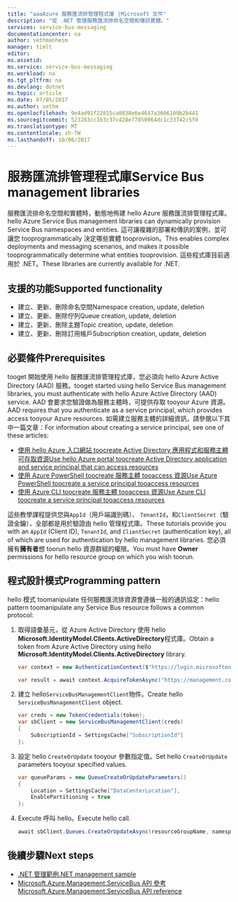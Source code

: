 ```yaml
---
title: "aaaAzure 服務匯流排管理程式庫 |Microsoft 文件"
description: "從 .NET 管理服務匯流排命名空間和傳訊實體。"
services: service-bus-messaging
documentationcenter: na
author: sethmanheim
manager: timlt
editor: 
ms.assetid: 
ms.service: service-bus-messaging
ms.workload: na
ms.tgt_pltfrm: na
ms.devlang: dotnet
ms.topic: article
ms.date: 07/05/2017
ms.author: sethm
ms.openlocfilehash: 9e4ad91f22815ca0838e6e4647a3606109b2b441
ms.sourcegitcommit: 523283cc1b3c37c428e77850964dc1c33742c5f0
ms.translationtype: MT
ms.contentlocale: zh-TW
ms.lasthandoff: 10/06/2017
---
```

# <a name="service-bus-management-libraries"></a><span data-ttu-id="d278a-103">服務匯流排管理程式庫</span><span class="sxs-lookup"><span data-stu-id="d278a-103">Service Bus management libraries</span></span>

<span data-ttu-id="d278a-104">服務匯流排命名空間和實體時，動態地佈建 hello Azure 服務匯流排管理程式庫。</span><span class="sxs-lookup"><span data-stu-id="d278a-104">hello Azure Service Bus management libraries can dynamically provision Service Bus namespaces and entities.</span></span> <span data-ttu-id="d278a-105">這可讓複雜的部署和傳訊的案例，並可讓您 tooprogrammatically 決定哪些實體 tooprovision。</span><span class="sxs-lookup"><span data-stu-id="d278a-105">This enables complex deployments and messaging scenarios, and makes it possible tooprogrammatically determine what entities tooprovision.</span></span> <span data-ttu-id="d278a-106">這些程式庫目前適用於 .NET。</span><span class="sxs-lookup"><span data-stu-id="d278a-106">These libraries are currently available for .NET.</span></span>

## <a name="supported-functionality"></a><span data-ttu-id="d278a-107">支援的功能</span><span class="sxs-lookup"><span data-stu-id="d278a-107">Supported functionality</span></span>

* <span data-ttu-id="d278a-108">建立、更新、刪除命名空間</span><span class="sxs-lookup"><span data-stu-id="d278a-108">Namespace creation, update, deletion</span></span>
* <span data-ttu-id="d278a-109">建立、更新、刪除佇列</span><span class="sxs-lookup"><span data-stu-id="d278a-109">Queue creation, update, deletion</span></span>
* <span data-ttu-id="d278a-110">建立、更新、刪除主題</span><span class="sxs-lookup"><span data-stu-id="d278a-110">Topic creation, update, deletion</span></span>
* <span data-ttu-id="d278a-111">建立、更新、刪除訂用帳戶</span><span class="sxs-lookup"><span data-stu-id="d278a-111">Subscription creation, update, deletion</span></span>

## <a name="prerequisites"></a><span data-ttu-id="d278a-112">必要條件</span><span class="sxs-lookup"><span data-stu-id="d278a-112">Prerequisites</span></span>

<span data-ttu-id="d278a-113">tooget 開始使用 hello 服務匯流排管理程式庫，您必須向 hello Azure Active Directory (AAD) 服務。</span><span class="sxs-lookup"><span data-stu-id="d278a-113">tooget started using hello Service Bus management libraries, you must authenticate with hello Azure Active Directory (AAD) service.</span></span> <span data-ttu-id="d278a-114">AAD 會要求您驗證做為服務主體時，可提供存取 tooyour Azure 資源。</span><span class="sxs-lookup"><span data-stu-id="d278a-114">AAD requires that you authenticate as a service principal, which provides access tooyour Azure resources.</span></span> <span data-ttu-id="d278a-115">如需建立服務主體的詳細資訊，請參閱以下其中一篇文章：</span><span class="sxs-lookup"><span data-stu-id="d278a-115">For information about creating a service principal, see one of these articles:</span></span>  

* [<span data-ttu-id="d278a-116">使用 hello Azure 入口網站 toocreate Active Directory 應用程式和服務主體可存取資源</span><span class="sxs-lookup"><span data-stu-id="d278a-116">Use hello Azure portal toocreate Active Directory application and service principal that can access resources</span></span>](/azure/azure-resource-manager/resource-group-create-service-principal-portal)
* [<span data-ttu-id="d278a-117">使用 Azure PowerShell toocreate 服務主體 tooaccess 資源</span><span class="sxs-lookup"><span data-stu-id="d278a-117">Use Azure PowerShell toocreate a service principal tooaccess resources</span></span>](/azure/azure-resource-manager/resource-group-authenticate-service-principal)
* [<span data-ttu-id="d278a-118">使用 Azure CLI toocreate 服務主體 tooaccess 資源</span><span class="sxs-lookup"><span data-stu-id="d278a-118">Use Azure CLI toocreate a service principal tooaccess resources</span></span>](/azure/azure-resource-manager/resource-group-authenticate-service-principal-cli)

<span data-ttu-id="d278a-119">這些教學課程提供您與`AppId`（用戶端識別碼）、 `TenantId`，和`ClientSecret`（驗證金鑰），全部都是用於驗證由 hello 管理程式庫。</span><span class="sxs-lookup"><span data-stu-id="d278a-119">These tutorials provide you with an `AppId` (Client ID), `TenantId`, and `ClientSecret` (authentication key), all of which are used for authentication by hello management libraries.</span></span> <span data-ttu-id="d278a-120">您必須擁有**擁有者**想 toorun hello 資源群組的權限。</span><span class="sxs-lookup"><span data-stu-id="d278a-120">You must have **Owner** permissions for hello resource group on which you wish toorun.</span></span>

## <a name="programming-pattern"></a><span data-ttu-id="d278a-121">程式設計模式</span><span class="sxs-lookup"><span data-stu-id="d278a-121">Programming pattern</span></span>

<span data-ttu-id="d278a-122">hello 模式 toomanipulate 任何服務匯流排資源會遵循一般的通訊協定：</span><span class="sxs-lookup"><span data-stu-id="d278a-122">hello pattern toomanipulate any Service Bus resource follows a common protocol:</span></span>

1. <span data-ttu-id="d278a-123">取得語彙基元，從 Azure Active Directory 使用 hello **Microsoft.IdentityModel.Clients.ActiveDirectory**程式庫。</span><span class="sxs-lookup"><span data-stu-id="d278a-123">Obtain a token from Azure Active Directory using hello **Microsoft.IdentityModel.Clients.ActiveDirectory** library.</span></span>
   ```csharp
   var context = new AuthenticationContext($"https://login.microsoftonline.com/{tenantId}");

   var result = await context.AcquireTokenAsync("https://management.core.windows.net/", new ClientCredential(clientId, clientSecret));
   ```

1. <span data-ttu-id="d278a-124">建立 hello`ServiceBusManagementClient`物件。</span><span class="sxs-lookup"><span data-stu-id="d278a-124">Create hello `ServiceBusManagementClient` object.</span></span>

   ```csharp
   var creds = new TokenCredentials(token);
   var sbClient = new ServiceBusManagementClient(creds)
   {
       SubscriptionId = SettingsCache["SubscriptionId"]
   };
   ```

1. <span data-ttu-id="d278a-125">設定 hello `CreateOrUpdate` tooyour 參數指定值。</span><span class="sxs-lookup"><span data-stu-id="d278a-125">Set hello `CreateOrUpdate` parameters tooyour specified values.</span></span>

   ```csharp
   var queueParams = new QueueCreateOrUpdateParameters()
   {
       Location = SettingsCache["DataCenterLocation"],
       EnablePartitioning = true
   };
   ```

1. <span data-ttu-id="d278a-126">Execute 呼叫 hello。</span><span class="sxs-lookup"><span data-stu-id="d278a-126">Execute hello call.</span></span>

   ```csharp
   await sbClient.Queues.CreateOrUpdateAsync(resourceGroupName, namespaceName, QueueName, queueParams);
   ```

## <a name="next-steps"></a><span data-ttu-id="d278a-127">後續步驟</span><span class="sxs-lookup"><span data-stu-id="d278a-127">Next steps</span></span>
* [<span data-ttu-id="d278a-128">.NET 管理範例</span><span class="sxs-lookup"><span data-stu-id="d278a-128">.NET management sample</span></span>](https://github.com/Azure-Samples/service-bus-dotnet-management/)
* [<span data-ttu-id="d278a-129">Microsoft.Azure.Management.ServiceBus API 參考</span><span class="sxs-lookup"><span data-stu-id="d278a-129">Microsoft.Azure.Management.ServiceBus API reference</span></span>](/dotnet/api/Microsoft.Azure.Management.ServiceBus)
